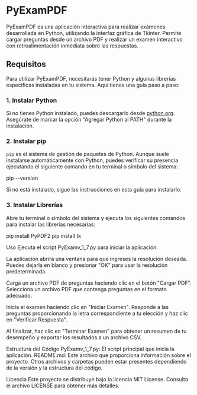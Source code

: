 # PyExamPDF

PyExamPDF es una aplicación interactiva para realizar exámenes desarrollada en Python, utilizando la interfaz gráfica de Tkinter. Permite cargar preguntas desde un archivo PDF y realizar un examen interactivo con retroalimentación inmediata sobre las respuestas.

## Requisitos

Para utilizar PyExamPDF, necesitarás tener Python y algunas librerías específicas instaladas en tu sistema. Aquí tienes una guía paso a paso:

### 1. Instalar Python

Si no tienes Python instalado, puedes descargarlo desde [python.org](https://www.python.org/downloads/). Asegúrate de marcar la opción "Agregar Python al PATH" durante la instalación.

### 2. Instalar pip

`pip` es el sistema de gestión de paquetes de Python. Aunque suele instalarse automáticamente con Python, puedes verificar su presencia ejecutando el siguiente comando en tu terminal o símbolo del sistema:

pip --version

Si no está instalado, sigue las instrucciones en esta guía para instalarlo.

### 3. Instalar Librerías
Abre tu terminal o símbolo del sistema y ejecuta los siguientes comandos para instalar las librerías necesarias:

pip install PyPDF2
pip install tk

Uso
Ejecuta el script PyExamv_1_7.py para iniciar la aplicación.

La aplicación abrirá una ventana para que ingreses la resolución deseada. Puedes dejarla en blanco y presionar "OK" para usar la resolución predeterminada.

Carga un archivo PDF de preguntas haciendo clic en el botón "Cargar PDF". Selecciona un archivo PDF que contenga preguntas en el formato adecuado.

Inicia el examen haciendo clic en "Iniciar Examen". Responde a las preguntas proporcionando la letra correspondiente a tu elección y haz clic en "Verificar Respuesta".

Al finalizar, haz clic en "Terminar Examen" para obtener un resumen de tu desempeño y exportar los resultados a un archivo CSV.

Estructura del Código
PyExamv_1_7.py: El script principal que inicia la aplicación.
README.md: Este archivo que proporciona información sobre el proyecto.
Otros archivos y carpetas pueden estar presentes dependiendo de la versión y la estructura del código.

Licencia
Este proyecto se distribuye bajo la licencia MIT License. Consulta el archivo LICENSE para obtener más detalles.
